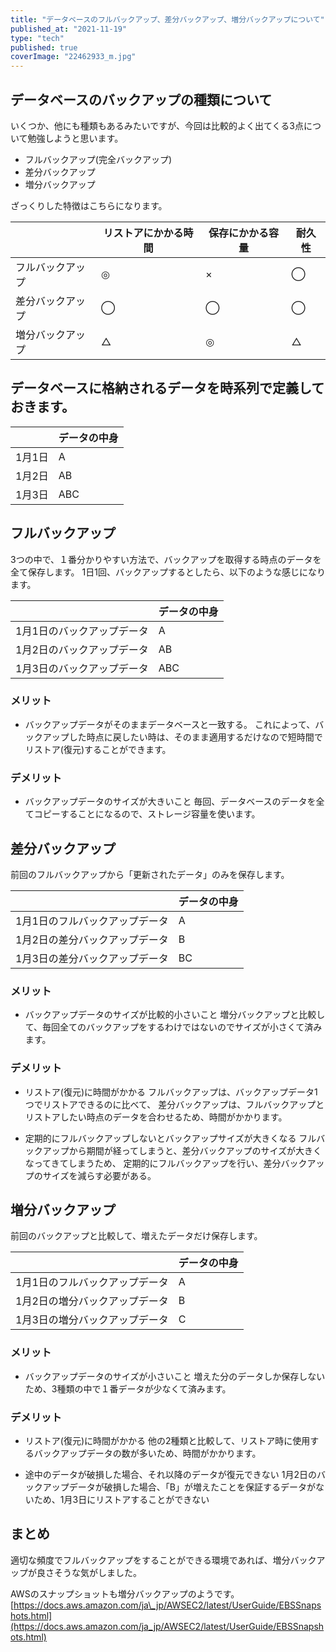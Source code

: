 ```yaml
---
title: "データベースのフルバックアップ、差分バックアップ、増分バックアップについて"
published_at: "2021-11-19"
type: "tech"
published: true
coverImage: "22462933_m.jpg"
---
```


## データベースのバックアップの種類について

いくつか、他にも種類もあるみたいですが、今回は比較的よく出てくる3点について勉強しようと思います。

- フルバックアップ(完全バックアップ)
- 差分バックアップ
- 増分バックアップ

ざっくりした特徴はこちらになります。

|  | リストアにかかる時間 | 保存にかかる容量 | 耐久性 |
| --- | --- | --- | --- |
| フルバックアップ | ◎ | × | ◯ |
| 差分バックアップ | ◯ | ◯ | ◯ |
| 増分バックアップ | △ | ◎ | △ |

## データベースに格納されるデータを時系列で定義しておきます。

|  | データの中身 |
| --- | --- |
| 1月1日 | A |
| 1月2日 | AB |
| 1月3日 | ABC |

## フルバックアップ

3つの中で、１番分かりやすい方法で、バックアップを取得する時点のデータを全て保存します。 1日1回、バックアップするとしたら、以下のような感じになります。

|  | データの中身 |
| --- | --- |
| 1月1日のバックアップデータ | A |
| 1月2日のバックアップデータ | AB |
| 1月3日のバックアップデータ | ABC |

### メリット

- バックアップデータがそのままデータベースと一致する。 これによって、バックアップした時点に戻したい時は、そのまま適用するだけなので短時間でリストア(復元)することができます。

### デメリット

- バックアップデータのサイズが大きいこと 毎回、データベースのデータを全てコピーすることになるので、ストレージ容量を使います。

## 差分バックアップ

前回のフルバックアップから「更新されたデータ」のみを保存します。

|  | データの中身 |
| --- | --- |
| 1月1日のフルバックアップデータ | A |
| 1月2日の差分バックアップデータ | B |
| 1月3日の差分バックアップデータ | BC |

### メリット

- バックアップデータのサイズが比較的小さいこと 増分バックアップと比較して、毎回全てのバックアップをするわけではないのでサイズが小さくて済みます。

### デメリット

- リストア(復元)に時間がかかる フルバックアップは、バックアップデータ1つでリストアできるのに比べて、 差分バックアップは、フルバックアップとリストアしたい時点のデータを合わせるため、時間がかかります。
    
- 定期的にフルバックアップしないとバックアップサイズが大きくなる フルバックアップから期間が経ってしまうと、差分バックアップのサイズが大きくなってきてしまうため、 定期的にフルバックアップを行い、差分バックアップのサイズを減らす必要がある。
    

## 増分バックアップ

前回のバックアップと比較して、増えたデータだけ保存します。

|  | データの中身 |
| --- | --- |
| 1月1日のフルバックアップデータ | A |
| 1月2日の増分バックアップデータ | B |
| 1月3日の増分バックアップデータ | C |

### メリット

- バックアップデータのサイズが小さいこと 増えた分のデータしか保存しないため、3種類の中で１番データが少なくて済みます。

### デメリット

- リストア(復元)に時間がかかる 他の2種類と比較して、リストア時に使用するバックアップデータの数が多いため、時間がかかります。
    
- 途中のデータが破損した場合、それ以降のデータが復元できない 1月2日のバックアップデータが破損した場合、「B」が増えたことを保証するデータがないため、1月3日にリストアすることができない
    

## まとめ

適切な頻度でフルバックアップをすることができる環境であれば、増分バックアップが良さそうな気がしました。

AWSのスナップショットも増分バックアップのようです。 [https://docs.aws.amazon.com/ja\_jp/AWSEC2/latest/UserGuide/EBSSnapshots.html](https://docs.aws.amazon.com/ja_jp/AWSEC2/latest/UserGuide/EBSSnapshots.html)
